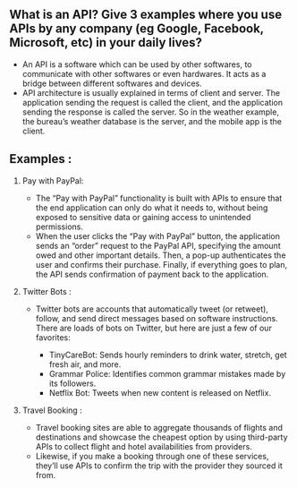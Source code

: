 ## What is an API? Give 3 examples where you use APIs by any company (eg Google, Facebook, Microsoft, etc) in your daily lives?

- An API is a software which can be used by other softwares, to communicate with other softwares or even hardwares. It acts as a bridge between different softwares and devices.
- API architecture is usually explained in terms of client and server. The application sending the request is called the client, and the application sending the response is called the server. So in the weather example, the bureau’s weather database is the server, and the mobile app is the client.

## Examples :

1. Pay with PayPal:
   - The “Pay with PayPal” functionality is built with APIs to ensure that the end application can only do what it needs to, without being exposed to sensitive data or gaining access to unintended permissions.
   - When the user clicks the “Pay with PayPal” button, the application sends an “order” request to the PayPal API, specifying the amount owed and other important details. Then, a pop-up authenticates the user and confirms their purchase. Finally, if everything goes to plan, the API sends confirmation of payment back to the application.
2. Twitter Bots :

   - Twitter bots are accounts that automatically tweet (or retweet), follow, and send direct messages based on software instructions. There are loads of bots on Twitter, but here are just a few of our favorites:

     - TinyCareBot:
       Sends hourly reminders to drink water, stretch, get fresh air, and more.
     - Grammar Police:
       Identifies common grammar mistakes made by its followers.
     - Netflix Bot:
       Tweets when new content is released on Netflix.

3. Travel Booking :
   - Travel booking sites are able to aggregate thousands of flights and destinations and showcase the cheapest option by using third-party APIs to collect flight and hotel availabilities from providers.
   - Likewise, if you make a booking through one of these services, they’ll use APIs to confirm the trip with the provider they sourced it from.
